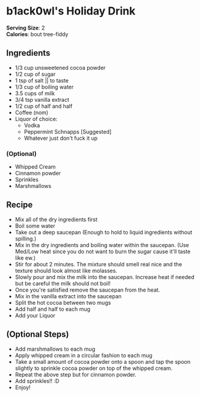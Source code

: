# b1ack0wl's Holiday Drink
**Serving Size**: 2\
**Calories**: bout tree-fiddy

## Ingredients
- 1/3 cup unsweetened cocoa powder
- 1/2 cup of sugar
- 1 tsp of salt || to taste
- 1/3 cup of boiling water
- 3.5 cups of milk
- 3/4 tsp vanilla extract
- 1/2 cup of half and half
- Coffee (nom)
- Liquor of choice:
  - Vodka
  - Peppermint Schnapps [Suggested]
  - Whatever just don't fuck it up

### (Optional)
- Whipped Cream
- Cinnamon powder
- Sprinkles
- Marshmallows

## Recipe

- Mix all of the dry ingredients first
- Boil some water
- Take out a deep saucepan (Enough to hold to liquid ingredients without spilling.)
- Mix in the dry ingredients and boiling water within the saucepan. (Use Med/Low heat since you do not want to burn the sugar cause it'll taste like ew.)
- Stir for about 2 minutes. The mixture should smell real nice and the texture should look almost like molasses.
- Slowly pour and mix the milk into the saucepan. Increase heat if needed but be careful the milk should not boil!
- Once you're satisfied remove the saucepan from the heat.
- Mix in the vanilla extract into the saucepan
- Split the hot cocoa between two mugs
- Add half and half to each mug
- Add your Liquor

## (Optional Steps)
- Add marshmallows to each mug
- Apply whipped cream in a circular fashion to each mug
- Take a small amount of cocoa powder onto a spoon and tap the spoon slightly to sprinkle cocoa powder on top of the whipped cream.
- Repeat the above step but for cinnamon powder.
- Add sprinkles!! :D
- Enjoy!
